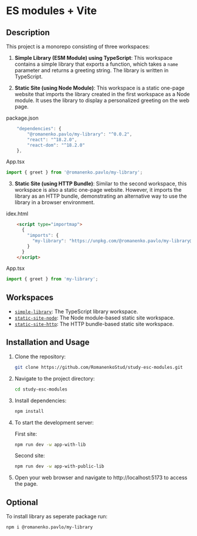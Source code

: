 # ES modules + Vite

## Description

This project is a monorepo consisting of three workspaces:

1. **Simple Library (ESM Module) using TypeScript**: This workspace contains a simple library that exports a function, which takes a `name` parameter and returns a greeting string. The library is written in TypeScript.

2. **Static Site (using Node Module)**: This workspace is a static one-page website that imports the library created in the first workspace as a Node module. It uses the library to display a personalized greeting on the web page.

package.json
```javascript
    "dependencies": {
        "@romanenko.pavlo/my-library": "^0.0.2",
        "react": "^18.2.0",
        "react-dom": "^18.2.0"
    },
```

App.tsx
```typescript
import { greet } from '@romanenko.pavlo/my-library';
```

3. **Static Site (using HTTP Bundle)**: Similar to the second workspace, this workspace is also a static one-page website. However, it imports the library as an HTTP bundle, demonstrating an alternative way to use the library in a browser environment.

idex.html
```html
    <script type="importmap">
      {
        "imports": {
          "my-library": "https://unpkg.com/@romanenko.pavlo/my-library@0.0.1/dist/my-library.js"
        }
      }
    </script>
```

App.tsx
```typescript
import { greet } from 'my-library';
```

## Workspaces

- [`simple-library`](./packages/my-library): The TypeScript library workspace.
- [`static-site-node`](./packages/app-with-lib): The Node module-based static site workspace.
- [`static-site-http`](./packages/app-with-public-lib): The HTTP bundle-based static site workspace.


## Installation and Usage

1. Clone the repository:

   ```sh
   git clone https://github.com/RomanenkoStud/study-esc-modules.git
   ```

2. Navigate to the project directory:

    ```sh
    cd study-esc-modules
    ```

3. Install dependencies:

    ```sh
    npm install
    ```

4. To start the development server:

    First site:
    
    ```sh
    npm run dev -w app-with-lib
    ```

    Second site:
    
    ```sh
    npm run dev -w app-with-public-lib
    ```

5. Open your web browser and navigate to http://localhost:5173 to access the page.

## Optional

To install library as seperate package run:

```sh
npm i @romanenko.pavlo/my-library
```
